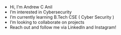 - Hi, I’m Andrew C Anil
- I’m interested in Cybersecurity
- I’m currently learning B.Tech CSE ( Cyber Security )
- I’m looking to collaborate on  projects
- Reach out and follow me via LinkedIn and Instagram!


